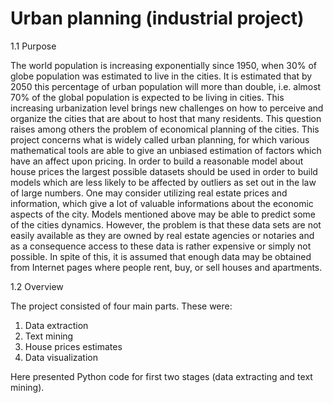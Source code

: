 # Urban planning (industrial project)

1.1 Purpose

The world population is increasing exponentially since 1950, when 30% of globe population was estimated to live in the cities. It is estimated that by 2050 this percentage of urban population will more than double, i.e. almost 70% of the global population is expected to be living in cities. This increasing urbanization level brings new challenges on how to perceive and organize the cities that are about to host that many residents. This question raises among others the problem of economical planning of the cities.
This project concerns what is widely called urban planning, for which various mathematical tools are able to give an unbiased estimation of factors which have an affect upon pricing. In order to build a reasonable model about house prices the largest possible datasets should be used in order to build models which are less likely to be affected by outliers as set out in the law of large numbers. One may consider utilizing real estate prices and information, which give a lot of valuable informations about the economic aspects of the city. Models mentioned above may be able to predict some of the cities dynamics.
However, the problem is that these data sets are not easily available as they are owned by real estate agencies or notaries and as a consequence access to these data is rather expensive or simply not possible. In spite of this, it is assumed that enough data may be obtained from Internet pages where people rent, buy, or sell houses and apartments.

1.2 Overview

The project consisted of four main parts. 
These were: 
1. Data extraction
2. Text mining
3. House prices estimates 
4. Data visualization

Here presented Python code for first two stages (data extracting and text mining).

